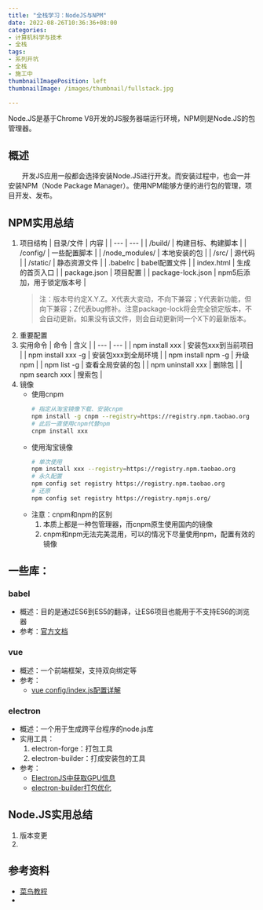 ```yaml
---
title: "全栈学习：NodeJS与NPM"
date: 2022-08-26T10:36:36+08:00
categories:
- 计算机科学与技术
- 全栈
tags:
- 系列开坑
- 全栈
- 施工中
thumbnailImagePosition: left
thumbnailImage: /images/thumbnail/fullstack.jpg

---
```

Node.JS是基于Chrome V8开发的JS服务器端运行环境，NPM则是Node.JS的包管理器。
<!--more-->
## 概述
&emsp;&emsp;开发JS应用一般都会选择安装Node.JS进行开发。而安装过程中，也会一并安装NPM（Node Package Manager）。使用NPM能够方便的进行包的管理，项目开发、发布。

## NPM实用总结
1. 项目结构
    | 目录/文件 | 内容 |
    | --- | --- |
    | /build/ | 构建目标、构建脚本 |
    | /config/ | 一些配置脚本 |
    | /node_modules/ | 本地安装的包 |
    | /src/ | 源代码 |
    | /static/ | 静态资源文件 |
    | .babelrc | babel配置文件 |
    | index.html | 生成的首页入口 |
    | package.json | 项目配置 |
    | package-lock.json | npm5后添加，用于锁定版本号 |
    > 注：版本号约定X.Y.Z。X代表大变动，不向下兼容；Y代表新功能，但向下兼容；Z代表bug修补。注意package-lock将会完全锁定版本，不会自动更新。如果没有该文件，则会自动更新同一个X下的最新版本。
1. 重要配置
1. 实用命令
    | 命令 | 含义 |
    | --- | --- |
    | npm install xxx | 安装包xxx到当前项目 |
    | npm install xxx -g | 安装包xxx到全局环境 |
    | npm install npm -g | 升级npm |
    | npm list -g | 查看全局安装的包 |
    | npm uninstall xxx | 删除包 |
    | npm search xxx | 搜索包 |
1. 镜像
    - 使用cnpm
        ```bash
        # 指定从淘宝镜像下载、安装cnpm
        npm install -g cnpm --registry=https://registry.npm.taobao.org
        # 此后一直使用cnpm代替npm
        cnpm install xxx
        ```
    - 使用淘宝镜像
        ```bash
        # 单次使用
        npm install xxx --registry=https://registry.npm.taobao.org
        # 永久配置
        npm config set registry https://registry.npm.taobao.org
        # 还原
        npm config set registry https://registry.npmjs.org/
        ```
    - 注意：cnpm和npm的区别
        1. 本质上都是一种包管理器，而cnpm原生使用国内的镜像
        1. cnpm和npm无法完美混用，可以的情况下尽量使用npm，配置有效的镜像
## 一些库：
### babel
- 概述：目的是通过ES6到ES5的翻译，让ES6项目也能用于不支持ES6的浏览器
- 参考：[官方文档](https://babeljs.io/docs/en/)
### vue
- 概述：一个前端框架，支持双向绑定等
- 参考：
    - [vue config/index.js配置详解](https://blog.csdn.net/qq_31964019/article/details/106186776)

### electron
- 概述：一个用于生成跨平台程序的node.js库
- 实用工具：
    1. electron-forge：打包工具
    1. electron-builder：打成安装包的工具
- 参考：
    - [ElectronJS中获取GPU信息](https://www.imangodoc.com/199335.html)
    - [electron-builder打包优化](https://zhuanlan.zhihu.com/p/379467469)
## Node.JS实用总结
1. 版本变更
1. 

## 参考资料
- [菜鸟教程](https://www.runoob.com/nodejs/nodejs-tutorial.html)
- []()